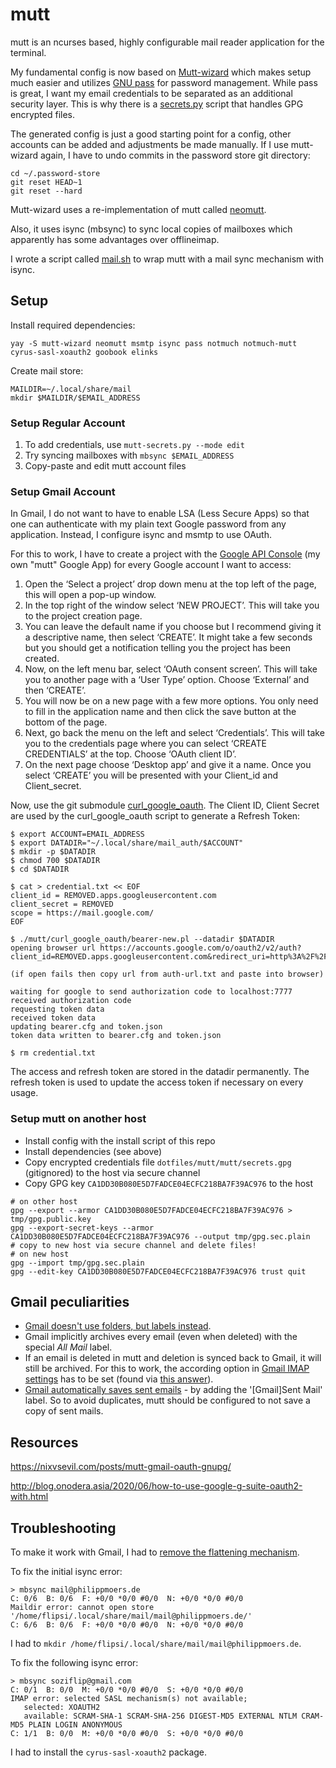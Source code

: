 mutt
====

mutt is an ncurses based, highly configurable mail reader application for the terminal.

My fundamental config is now based on [Mutt-wizard](https://github.com/LukeSmithxyz/mutt-wizard)
which makes setup much easier and utilizes [GNU pass](https://www.passwordstore.org) for password
management. While pass is great, I want my email credentials to be separated as an additional
security layer. This is why there is a [secrets.py](./secrets.py) script that handles GPG encrypted
files.

The generated config is just a good starting point for a config, other accounts can be added and
adjustments be made manually. If I use mutt-wizard again, I have to undo commits in the password
store git directory:
```
cd ~/.password-store
git reset HEAD~1
git reset --hard
```

Mutt-wizard uses a re-implementation of mutt called [neomutt](https://neomutt.org).

Also, it uses isync (mbsync) to sync local copies of mailboxes which apparently has some advantages
over offlineimap.

I wrote a script called [mail.sh](./mail.sh) to wrap mutt with a mail sync mechanism with isync.


## Setup

Install required dependencies:
```
yay -S mutt-wizard neomutt msmtp isync pass notmuch notmuch-mutt cyrus-sasl-xoauth2 goobook elinks
```
Create mail store:
```
MAILDIR=~/.local/share/mail
mkdir $MAILDIR/$EMAIL_ADDRESS
```
### Setup Regular Account

1. To add credentials, use `mutt-secrets.py --mode edit`
1. Try syncing mailboxes with `mbsync $EMAIL_ADDRESS`
1. Copy-paste and edit mutt account files


### Setup Gmail Account

In Gmail, I do not want to have to enable LSA (Less Secure Apps) so that one can authenticate with
my plain text Google password from any application. Instead, I configure isync and msmtp to use
OAuth.

For this to work, I have to create a project with the [Google API Console](https://console.developers.google.com/)
(my own "mutt" Google App) for every Google account I want to access:
1. Open the ‘Select a project’ drop down menu at the top left of the page, this will open a pop-up window.
1. In the top right of the window select ‘NEW PROJECT’. This will take you to the project creation page.
1. You can leave the default name if you choose but I recommend giving it a descriptive name, then select ‘CREATE’. It might take a few seconds but you should get a notification telling you the project has been created.
1. Now, on the left menu bar, select ‘OAuth consent screen’. This will take you to another page with a ‘User Type’ option. Choose ‘External’ and then ‘CREATE’.
1. You will now be on a new page with a few more options. You only need to fill in the application name and then click the save button at the bottom of the page.
1. Next, go back the menu on the left and select ‘Credentials’. This will take you to the credentials page where you can select ‘CREATE CREDENTIALS’ at the top. Choose ‘OAuth client ID’.
1. On the next page choose ‘Desktop app’ and give it a name. Once you select ‘CREATE’ you will be presented with your Client_id and Client_secret.

Now, use the git submodule [curl_google_oauth](https://github.com/jay/curl_google_oauth).
The Client ID, Client Secret are used by the curl_google_oauth script to generate a Refresh Token:
```
$ export ACCOUNT=EMAIL_ADDRESS
$ export DATADIR="~/.local/share/mail_auth/$ACCOUNT"
$ mkdir -p $DATADIR
$ chmod 700 $DATADIR
$ cd $DATADIR

$ cat > credential.txt << EOF
client_id = REMOVED.apps.googleusercontent.com
client_secret = REMOVED
scope = https://mail.google.com/
EOF

$ ./mutt/curl_google_oauth/bearer-new.pl --datadir $DATADIR
opening browser url https://accounts.google.com/o/oauth2/v2/auth?client_id=REMOVED.apps.googleusercontent.com&redirect_uri=http%3A%2F%2Flocalhost%3A7777&scope=https%3A%2F%2Fmail.google.com%2F&response_type=code&access_type=offline

(if open fails then copy url from auth-url.txt and paste into browser)

waiting for google to send authorization code to localhost:7777
received authorization code
requesting token data
received token data
updating bearer.cfg and token.json
token data written to bearer.cfg and token.json

$ rm credential.txt
```
The access and refresh token are stored in the datadir permanently.
The refresh token is used to update the access token if necessary on every usage.


### Setup mutt on another host

* Install config with the install script of this repo
* Install dependencies (see above)
* Copy encrypted credentials file `dotfiles/mutt/mutt/secrets.gpg` (gitignored) to the host via secure channel
* Copy GPG key `CA1DD30B080E5D7FADCE04ECFC218BA7F39AC976` to the host
```
# on other host
gpg --export --armor CA1DD30B080E5D7FADCE04ECFC218BA7F39AC976 > tmp/gpg.public.key
gpg --export-secret-keys --armor CA1DD30B080E5D7FADCE04ECFC218BA7F39AC976 --output tmp/gpg.sec.plain
# copy to new host via secure channel and delete files!
# on new host
gpg --import tmp/gpg.sec.plain
gpg --edit-key CA1DD30B080E5D7FADCE04ECFC218BA7F39AC976 trust quit
```


## Gmail peculiarities

* [Gmail doesn't use folders, but labels instead](https://blogs-on-gmail.blogspot.com/2019/02/howgmailstores.html).
* Gmail implicitly archives every email (even when deleted) with the special *All Mail* label.
* If an email is deleted in mutt and deletion is synced back to Gmail, it will still be archived.
  For this to work, the according option in [Gmail IMAP settings](https://mail.google.com/mail/u/0/?tab=cm#settings/fwdandpop) has to be set (found via [this answer](https://superuser.com/a/1542298/431697)).
* [Gmail automatically saves sent emails](https://linuxconfig.org/how-to-install-configure-and-use-mutt-with-a-gmail-account-on-linux) - by adding the '[Gmail]Sent Mail' label.
  So to avoid duplicates, mutt should be configured to not save a copy of sent mails.


## Resources

https://nixvsevil.com/posts/mutt-gmail-oauth-gnupg/

http://blog.onodera.asia/2020/06/how-to-use-google-g-suite-oauth2-with.html



## Troubleshooting

To make it work with Gmail, I had to [remove the flattening mechanism](https://github.com/LukeSmithxyz/mutt-wizard/issues/517#issuecomment-684506780).

To fix the initial isync error:
```
> mbsync mail@philippmoers.de
C: 0/6  B: 0/6  F: +0/0 *0/0 #0/0  N: +0/0 *0/0 #0/0
Maildir error: cannot open store '/home/flipsi/.local/share/mail/mail@philippmoers.de/'
C: 6/6  B: 0/6  F: +0/0 *0/0 #0/0  N: +0/0 *0/0 #0/0
```
I had to `mkdir /home/flipsi/.local/share/mail/mail@philippmoers.de`.


To fix the following isync error:
```
> mbsync soziflip@gmail.com
C: 0/1  B: 0/0  M: +0/0 *0/0 #0/0  S: +0/0 *0/0 #0/0
IMAP error: selected SASL mechanism(s) not available;
   selected: XOAUTH2
   available: SCRAM-SHA-1 SCRAM-SHA-256 DIGEST-MD5 EXTERNAL NTLM CRAM-MD5 PLAIN LOGIN ANONYMOUS
C: 1/1  B: 0/0  M: +0/0 *0/0 #0/0  S: +0/0 *0/0 #0/0
```
I had to install the `cyrus-sasl-xoauth2` package.
